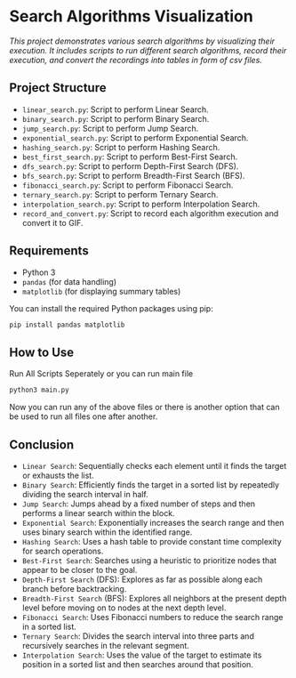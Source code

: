 # Search Algorithms Visualization

*This project demonstrates various search algorithms by visualizing their execution. It includes scripts to run different search algorithms, record their execution, and convert the recordings into tables in form of csv files.*

## Project Structure

- `linear_search.py`: Script to perform Linear Search.
- `binary_search.py`: Script to perform Binary Search.
- `jump_search.py`: Script to perform Jump Search.
- `exponential_search.py`: Script to perform Exponential Search.
- `hashing_search.py`: Script to perform Hashing Search.
- `best_first_search.py`: Script to perform Best-First Search.
- `dfs_search.py`: Script to perform Depth-First Search (DFS).
- `bfs_search.py`: Script to perform Breadth-First Search (BFS).
- `fibonacci_search.py`: Script to perform Fibonacci Search.
- `ternary_search.py`: Script to perform Ternary Search.
- `interpolation_search.py`: Script to perform Interpolation Search.
- `record_and_convert.py`: Script to record each algorithm execution and convert it to GIF.

## Requirements

- Python 3
- `pandas` (for data handling)
- `matplotlib` (for displaying summary tables)

You can install the required Python packages using pip:

```bash
pip install pandas matplotlib
```

## How to Use

Run All Scripts Seperately or you can run main file

```bash
python3 main.py
```




Now you can run any of the above files or there is another option that can be used to run all files one after another.




## Conclusion 



- `Linear Search`: Sequentially checks each element until it finds the target or exhausts the list.
- `Binary Search`: Efficiently finds the target in a sorted list by repeatedly dividing the search interval in half.
- `Jump Search`: Jumps ahead by a fixed number of steps and then performs a linear search within the block.
- `Exponential Search`: Exponentially increases the search range and then uses binary search within the identified range.
- `Hashing Search`: Uses a hash table to provide constant time complexity for search operations.
- `Best-First Search`: Searches using a heuristic to prioritize nodes that appear to be closer to the goal.
- `Depth-First Search` (DFS): Explores as far as possible along each branch before backtracking.
- `Breadth-First Search` (BFS): Explores all neighbors at the present depth level before moving on to nodes at the next depth level.
- `Fibonacci Search`: Uses Fibonacci numbers to reduce the search range in a sorted list.
- `Ternary Search`: Divides the search interval into three parts and recursively searches in the relevant segment.
- `Interpolation Search`: Uses the value of the target to estimate its position in a sorted list and then searches around that position.

